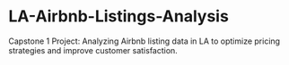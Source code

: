 # LA-Airbnb-Listings-Analysis
Capstone 1 Project: Analyzing Airbnb listing data in LA to optimize pricing strategies and improve customer satisfaction.
